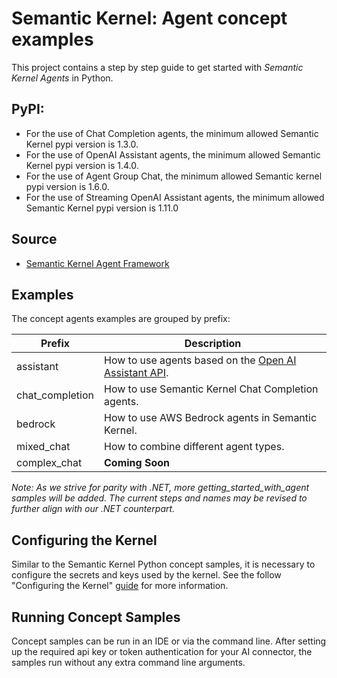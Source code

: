 # Semantic Kernel: Agent concept examples

This project contains a step by step guide to get started with _Semantic Kernel Agents_ in Python.

## PyPI:

- For the use of Chat Completion agents, the minimum allowed Semantic Kernel pypi version is 1.3.0.
- For the use of OpenAI Assistant agents, the minimum allowed Semantic Kernel pypi version is 1.4.0.
- For the use of Agent Group Chat, the minimum allowed Semantic kernel pypi version is 1.6.0.
- For the use of Streaming OpenAI Assistant agents, the minimum allowed Semantic Kernel pypi version is 1.11.0

## Source

- [Semantic Kernel Agent Framework](../../../semantic_kernel/agents/)

## Examples

The concept agents examples are grouped by prefix:

Prefix|Description
---|---
assistant|How to use agents based on the [Open AI Assistant API](https://platform.openai.com/docs/assistants).
chat_completion|How to use Semantic Kernel Chat Completion agents.
bedrock|How to use AWS Bedrock agents in Semantic Kernel.
mixed_chat|How to combine different agent types.
complex_chat|**Coming Soon**

_Note: As we strive for parity with .NET, more getting_started_with_agent samples will be added. The current steps and names may be revised to further align with our .NET counterpart._

## Configuring the Kernel

Similar to the Semantic Kernel Python concept samples, it is necessary to configure the secrets
and keys used by the kernel. See the follow "Configuring the Kernel" [guide](../README.md#configuring-the-kernel) for
more information.

## Running Concept Samples

Concept samples can be run in an IDE or via the command line. After setting up the required api key or token authentication
for your AI connector, the samples run without any extra command line arguments.
